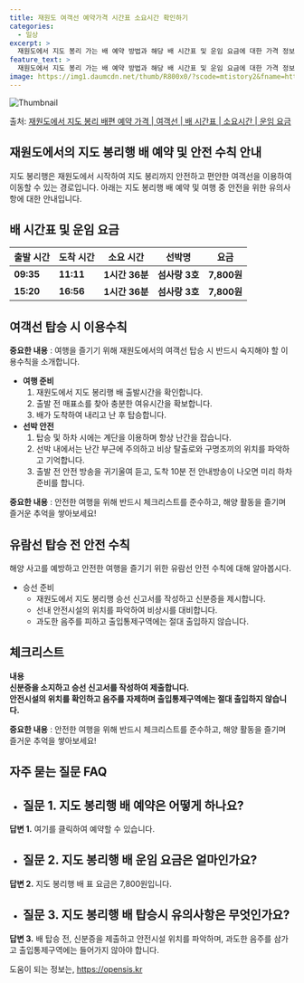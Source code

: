 ```yaml
---
title: 재원도 여객선 예약가격 시간표 소요시간 확인하기
categories:
  - 일상
excerpt: >
  재원도에서 지도 봉리 가는 배 예약 방법과 해당 배 시간표 및 운임 요금에 대한 가격 정보를 안내 드리겠습니다. 안전하고 재밋는 지도 봉리행 여행을 위해 아래 정보 참고하시기 바랍니다. 지도 봉리행 배편 예약하기 👈 클릭재원도에서 지도 봉리행 배 시간표출발 시간도착 시간소요 시간선박명요금09:3511:111시간 36분섬사랑 3호7,800원15:2016:561시간 36분섬사랑 3호7,800원지도 봉리행 배편 예약하기 👈 클릭재원도에서 지도 봉리행 여객선 탑승 시 이용수칙여행을 즐기기 위해 재원도에서의 여객선 탑승 시 반드시 숙지해야 할 이용수칙을 소개합니다. 중요한 내용 여행 준비 배 출항 전 확인 1) 재원도에서 지도 봉리행 배 출항시간을 확인합니다. 2) 출항 직전에 혼잡을 피하기 위해 미리 매표소를 ..
feature_text: >
  재원도에서 지도 봉리 가는 배 예약 방법과 해당 배 시간표 및 운임 요금에 대한 가격 정보를 안내 드리겠습니다. 안전하고 재밋는 지도 봉리행 여행을 위해 아래 정보 참고하시기 바랍니다. 지도 봉리행 배편 예약하기 👈 클릭재원도에서 지도 봉리행 배 시간표출발 시간도착 시간소요 시간선박명요금09:3511:111시간 36분섬사랑 3호7,800원15:2016:561시간 36분섬사랑 3호7,800원지도 봉리행 배편 예약하기 👈 클릭재원도에서 지도 봉리행 여객선 탑승 시 이용수칙여행을 즐기기 위해 재원도에서의 여객선 탑승 시 반드시 숙지해야 할 이용수칙을 소개합니다. 중요한 내용 여행 준비 배 출항 전 확인 1) 재원도에서 지도 봉리행 배 출항시간을 확인합니다. 2) 출항 직전에 혼잡을 피하기 위해 미리 매표소를 ..
image: https://img1.daumcdn.net/thumb/R800x0/?scode=mtistory2&fname=https%3A%2F%2Fblog.kakaocdn.net%2Fdn%2FxnIdI%2FbtsHDcRkDU0%2FPWjhhVoEYehsAMKlUSJwi0%2Fimg.webp
---
```


![Thumbnail](https://img1.daumcdn.net/thumb/R800x0/?scode=mtistory2&fname=https%3A%2F%2Fblog.kakaocdn.net%2Fdn%2FxnIdI%2FbtsHDcRkDU0%2FPWjhhVoEYehsAMKlUSJwi0%2Fimg.webp)

<p>출처: <a href="https://opensis.kr/entry/%EC%9E%AC%EC%9B%90%EB%8F%84%EC%97%90%EC%84%9C-%EC%A7%80%EB%8F%84-%EB%B4%89%EB%A6%AC-%EB%B0%B0%ED%8E%B8-%EC%98%88%EC%95%BD-%EA%B0%80%EA%B2%A9-%EC%97%AC%EA%B0%9D%EC%84%A0-%EB%B0%B0-%EC%8B%9C%EA%B0%84%ED%91%9C-%EC%86%8C%EC%9A%94%EC%8B%9C%EA%B0%84-%EC%9A%B4%EC%9E%84-%EC%9A%94%EA%B8%88" rel="dofollow">재원도에서 지도 봉리 배편 예약 가격 | 여객선 | 배 시간표 | 소요시간 | 운임 요금</a> </p>

## 재원도에서의 지도 봉리행 배 예약 및 안전 수칙 안내

지도 봉리행은 재원도에서 시작하여 지도 봉리까지 안전하고 편안한 여객선을 이용하여 이동할 수 있는 경로입니다. 아래는 지도 봉리행 배 예약
및 여행 중 안전을 위한 유의사항에 대한 안내입니다.

## 배 시간표 및 운임 요금

출발 시간 | 도착 시간 | 소요 시간 | 선박명 | 요금  
---|---|---|---|---  
**09:35** | **11:11** | **1시간 36분** | **섬사랑 3호** | **7,800원**  
**15:20** | **16:56** | **1시간 36분** | **섬사랑 3호** | **7,800원**  
  


## 여객선 탑승 시 이용수칙

**중요한 내용** : 여행을 즐기기 위해 재원도에서의 여객선 탑승 시 반드시 숙지해야 할 이용수칙을 소개합니다.

  * **여행 준비**
    1. 재원도에서 지도 봉리행 배 출발시간을 확인합니다.
    2. 출발 전 매표소를 찾아 충분한 여유시간을 확보합니다.
    3. 배가 도착하여 내리고 난 후 탑승합니다.
  * **선박 안전**
    1. 탑승 및 하차 시에는 계단을 이용하며 항상 난간을 잡습니다.
    2. 선박 내에서는 난간 부근에 주의하고 비상 탈출로와 구명조끼의 위치를 파악하고 기억합니다.
    3. 출발 전 안전 방송을 귀기울여 듣고, 도착 10분 전 안내방송이 나오면 미리 하차 준비를 합니다.

**중요한 내용** : 안전한 여행을 위해 반드시 체크리스트를 준수하고, 해양 활동을 즐기며 즐거운 추억을 쌓아보세요!



## 유람선 탑승 전 안전 수칙

해양 사고를 예방하고 안전한 여행을 즐기기 위한 유람선 안전 수칙에 대해 알아봅시다.

  * 승선 준비 
    * 재원도에서 지도 봉리행 승선 신고서를 작성하고 신분증을 제시합니다.
    * 선내 안전시설의 위치를 파악하여 비상시를 대비합니다.
    * 과도한 음주를 피하고 출입통제구역에는 절대 출입하지 않습니다.

**체크리스트**  
---  
**내용**  
**신분증을 소지하고 승선 신고서를 작성하여 제출합니다.**  
**안전시설의 위치를 확인하고 음주를 자제하며 출입통제구역에는 절대 출입하지 않습니다.**  
  
**중요한 내용** : 안전한 여행을 위해 반드시 체크리스트를 준수하고, 해양 활동을 즐기며 즐거운 추억을 쌓아보세요!



## 자주 묻는 질문 FAQ

  * ## 질문 1. 지도 봉리행 배 예약은 어떻게 하나요?

**답변 1.** 여기를 클릭하여 예약할 수 있습니다.

  * ## 질문 2. 지도 봉리행 배 운임 요금은 얼마인가요?

**답변 2.** 지도 봉리행 배 표 요금은 7,800원입니다.

  * ## 질문 3. 지도 봉리행 배 탑승시 유의사항은 무엇인가요?

**답변 3.** 배 탑승 전, 신분증을 제출하고 안전시설 위치를 파악하며, 과도한 음주를 삼가고 출입통제구역에는 들어가지 않아야 합니다.



 

도움이 되는 정보는, <a href="https://opensis.kr" rel="dofollow">https://opensis.kr</a>


